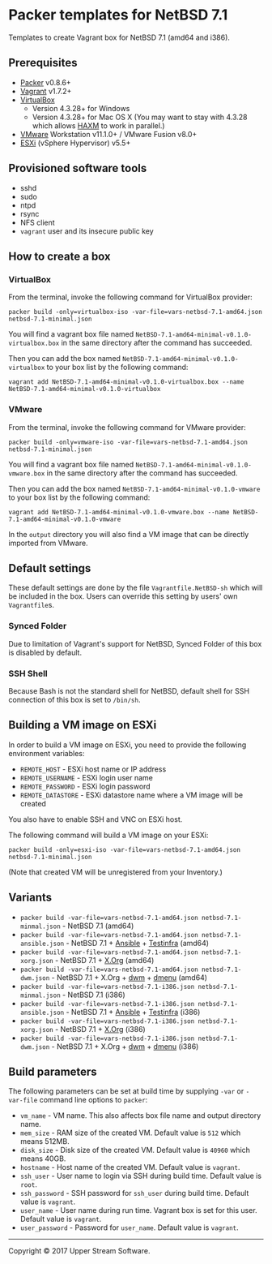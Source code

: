 # Packer templates for NetBSD 7.1

Templates to create Vagrant box for NetBSD 7.1 (amd64 and i386).

## Prerequisites

* [Packer] v0.8.6+
* [Vagrant] v1.7.2+
* [VirtualBox]
	* Version 4.3.28+ for Windows
	* Version 4.3.28+ for Mac OS X (You may want to stay with 4.3.28 which allows [HAXM] to work in parallel.)
* [VMware] Workstation v11.1.0+ / VMware Fusion v8.0+
* [ESXi] (vSphere Hypervisor) v5.5+

[ESXi]: http://www.vmware.com/products/vsphere-hypervisor
        "Free VMware vSphere Hypervisor, Free Virtualization (ESXi)"
[HAXM]: https://software.intel.com/en-us/android/articles/intel-hardware-accelerated-execution-manager
        "Intel&reg; Hardware Accelerated Execution Manager"
[Packer]: https://www.packer.io/ "Packer by HashiCorp"
[Vagrant]: https://www.vagrantup.com/ "Vagrant"
[VirtualBox]: https://www.virtualbox.org/ "Oracle VM VirtualBox"
[VMware]: http://www.vmware.com/ "VMware Virtualization for Desktop &amp; Server, Application, Public &amp; Hybrid Clouds"

## Provisioned software tools

* sshd
* sudo
* ntpd
* rsync
* NFS client
* `vagrant` user and its insecure public key

## How to create a box

### VirtualBox

From the terminal, invoke the following command for VirtualBox provider:

	packer build -only=virtualbox-iso -var-file=vars-netbsd-7.1-amd64.json netbsd-7.1-minimal.json

You will find a vagrant box file named `NetBSD-7.1-amd64-minimal-v0.1.0-virtualbox.box`
in the same directory after the command has succeeded.

Then you can add the box named `NetBSD-7.1-amd64-minimal-v0.1.0-virtualbox` to your box list
by the following command:

	vagrant add NetBSD-7.1-amd64-minimal-v0.1.0-virtualbox.box --name NetBSD-7.1-amd64-minimal-v0.1.0-virtualbox

### VMware

From the terminal, invoke the following command for VMware provider:

	packer build -only=vmware-iso -var-file=vars-netbsd-7.1-amd64.json netbsd-7.1-minimal.json

You will find a vagrant box file named `NetBSD-7.1-amd64-minimal-v0.1.0-vmware.box`
in the same directory after the command has succeeded.

Then you can add the box named `NetBSD-7.1-amd64-minimal-v0.1.0-vmware` to your box list
by the following command:

	vagrant add NetBSD-7.1-amd64-minimal-v0.1.0-vmware.box --name NetBSD-7.1-amd64-minimal-v0.1.0-vmware

In the `output` directory you will also find a VM image that can be directly imported from VMware.

## Default settings

These default settings are done by the file `Vagrantfile.NetBSD-sh` which will be included in the box.
Users can override this setting by users' own `Vagrantfile`s.

### Synced Folder

Due to limitation of Vagrant's support for NetBSD, Synced Folder of this box is disabled by default.

### SSH Shell

Because Bash is not the standard shell for NetBSD, default shell for SSH connection of this box
is set to `/bin/sh`.

## Building a VM image on ESXi

In order to build a VM image on ESXi, you need to provide the following environment variables:

* `REMOTE_HOST` - ESXi host name or IP address
* `REMOTE_USERNAME` - ESXi login user name
* `REMOTE_PASSWORD` - ESXi login password
* `REMOTE_DATASTORE` - ESXi datastore name where a VM image will be created

You also have to enable SSH and VNC on ESXi host.

The following command will build a VM image on your ESXi:

    packer build -only=esxi-iso -var-file=vars-netbsd-7.1-amd64.json netbsd-7.1-minimal.json

(Note that created VM will be unregistered from your Inventory.)

## Variants

* `packer build -var-file=vars-netbsd-7.1-amd64.json netbsd-7.1-minmal.json` - NetBSD 7.1 (amd64)
* `packer build -var-file=vars-netbsd-7.1-amd64.json netbsd-7.1-ansible.json` - NetBSD 7.1 + [Ansible] + [Testinfra] (amd64)
* `packer build -var-file=vars-netbsd-7.1-amd64.json netbsd-7.1-xorg.json` - NetBSD 7.1 + [X.Org] (amd64)
* `packer build -var-file=vars-netbsd-7.1-amd64.json netbsd-7.1-dwm.json` - NetBSD 7.1 + X.Org + [dwm] + [dmenu] (amd64)
* `packer build -var-file=vars-netbsd-7.1-i386.json netbsd-7.1-minmal.json` - NetBSD 7.1 (i386)
* `packer build -var-file=vars-netbsd-7.1-i386.json netbsd-7.1-ansible.json` - NetBSD 7.1 + [Ansible] + [Testinfra] (i386)
* `packer build -var-file=vars-netbsd-7.1-i386.json netbsd-7.1-xorg.json` - NetBSD 7.1 + [X.Org] (i386)
* `packer build -var-file=vars-netbsd-7.1-i386.json netbsd-7.1-dwm.json` - NetBSD 7.1 + X.Org + [dwm] + [dmenu] (i386)

[Ansible]: https://www.ansible.com/ "Ansible is Simple IT Automation"
[Testinfra]: https://testinfra.readthedocs.io/en/latest/ "Testinfra test your infrastructure &mdash; testinfra 1.4.2 documentation"
[dmenu]: http://tools.suckless.org/dmenu/ "dmenu | suckless.org tools"
[dwm]: http://dwm.suckless.org/ "suckless.org dwm - dynamic window manager"
[X.Org]: https://www.x.org/wiki/ "X.Org"

## Build parameters

The following parameters can be set at build time by supplying `-var` or `-var-file` command line options to `packer`:

* `vm_name` - VM name.  This also affects box file name and output directory name.
* `mem_size` - RAM size of the created VM.  Default value is `512` which means 512MB.
* `disk_size` - Disk size of the created VM.  Default value is `40960` which means 40GB.
* `hostname` - Host name of the created VM.  Default value is `vagrant`.
* `ssh_user` - User name to login via SSH during build time.  Default value is `root`.
* `ssh_password` - SSH password for `ssh_user` during build time.  Default value is `vagrant`.
* `user_name` - User name during run time.  Vagrant box is set for this user.  Default value is `vagrant`.
* `user_password` - Password for `user_name`.  Default value is `vagrant`.

- - -

Copyright &copy; 2017 Upper Stream Software.
